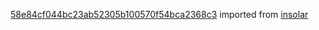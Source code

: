 [58e84cf044bc23ab52305b100570f54bca2368c3](https://github.com/insolar/insolar/commit/58e84cf044bc23ab52305b100570f54bca2368c3) imported from [insolar](https://github.com/insolar/insolar)
